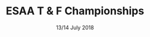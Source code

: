 ---
layout: default
title: ESAA T & F Championships
date: 13/14 July 2018
dateOverride: 13/14 July 2018
location: Birmingham
---